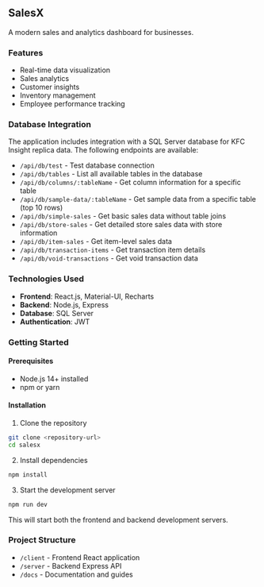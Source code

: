## SalesX

A modern sales and analytics dashboard for businesses.

### Features

- Real-time data visualization
- Sales analytics
- Customer insights
- Inventory management
- Employee performance tracking

### Database Integration

The application includes integration with a SQL Server database for KFC Insight replica data. The following endpoints are available:

- `/api/db/test` - Test database connection
- `/api/db/tables` - List all available tables in the database
- `/api/db/columns/:tableName` - Get column information for a specific table
- `/api/db/sample-data/:tableName` - Get sample data from a specific table (top 10 rows)
- `/api/db/simple-sales` - Get basic sales data without table joins
- `/api/db/store-sales` - Get detailed store sales data with store information
- `/api/db/item-sales` - Get item-level sales data
- `/api/db/transaction-items` - Get transaction item details
- `/api/db/void-transactions` - Get void transaction data

### Technologies Used

- **Frontend**: React.js, Material-UI, Recharts
- **Backend**: Node.js, Express
- **Database**: SQL Server
- **Authentication**: JWT

### Getting Started

#### Prerequisites

- Node.js 14+ installed
- npm or yarn

#### Installation

1. Clone the repository
```bash
git clone <repository-url>
cd salesx
```

2. Install dependencies
```bash
npm install
```

3. Start the development server
```bash
npm run dev
```

This will start both the frontend and backend development servers.

### Project Structure

- `/client` - Frontend React application
- `/server` - Backend Express API
- `/docs` - Documentation and guides 